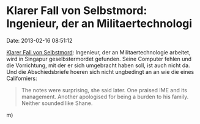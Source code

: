Klarer Fall von Selbstmord: Ingenieur, der an Militaertechnologi
================================================================

Date: 2013-02-16 08:51:12

[Klarer Fall von
Selbstmord](http://www.ft.com/intl/cms/s/2/afbddb44-7640-11e2-8eb6-00144feabdc0.html#axzz2KzVJrFJo):
Ingenieur, der an Militaertechnologie arbeitet, wird in Singapur
geselbstermordet gefunden. Seine Computer fehlen und die Vorrichtung,
mit der er sich umgebracht haben soll, ist auch nicht da. Und die
Abschiedsbriefe hoeren sich nicht ungbedingt an an wie die eines
Californiers:

> The notes were surprising, she said later. One praised IME and its
> management. Another apologised for being a burden to his family.
> Neither sounded like Shane.

m)
